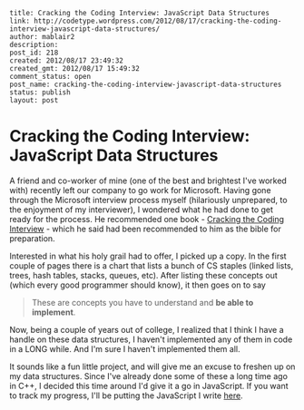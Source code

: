 ```
title: Cracking the Coding Interview: JavaScript Data Structures
link: http://codetype.wordpress.com/2012/08/17/cracking-the-coding-interview-javascript-data-structures/
author: mablair2
description:
post_id: 218
created: 2012/08/17 23:49:32
created_gmt: 2012/08/17 15:49:32
comment_status: open
post_name: cracking-the-coding-interview-javascript-data-structures
status: publish
layout: post
```

# Cracking the Coding Interview: JavaScript Data Structures

A friend and co-worker of mine (one of the best and brightest I've worked with) recently left our company to go work for Microsoft. Having gone through the Microsoft interview process myself (hilariously unprepared, to the enjoyment of my interviewer), I wondered what he had done to get ready for the process. He recommended one book - [Cracking the Coding Interview](http://www.amazon.com/gp/product/098478280X/ref=as_li_qf_sp_asin_il_tl?ie=UTF8&camp=1789&creative=9325&creativeASIN=098478280X&linkCode=as2&tag=aplfopoex-20) \- which he said had been recommended to him as the bible for preparation.

Interested in what his holy grail had to offer, I picked up a copy. In the first couple of pages there is a chart that lists a bunch of CS staples (linked lists, trees, hash tables, stacks, queues, etc). After listing these concepts out (which every good programmer should know), it then goes on to say

> These are concepts you have to understand and **be able to implement**.

Now, being a couple of years out of college, I realized that I think I have a handle on these data structures, I haven't implemented any of them in code in a LONG while. And I'm sure I haven't implemented them all.

It sounds like a fun little project, and will give me an excuse to freshen up on my data structures. Since I've already done some of these a long time ago in C++, I decided this time around I'd give it a go in JavaScript. If you want to track my progress, I'll be putting the JavaScript I write [here](https://github.com/duereg/js-algorithms).